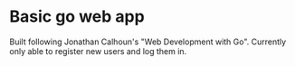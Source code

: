 # Basic go web app
Built following Jonathan Calhoun's "Web Development with Go". Currently only 
able to register new users and log them in.
